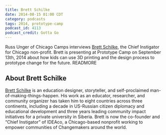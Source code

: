 ```yaml
---
title: Brett Schilke
date: 2014-08-15 01:00 CDT
category: podcasts
tags: 2014, prototype-camp
podcast_id: 4113
podcast_credit: Gotta Go
---
```


Russ Unger of Chicago Camps interviews <a href="https://twitter.com/brettschilke" rel="nofollow">Brett Schilke</a>, the Chief Instigator for Chicago non-profit. Brett is presenting at Prototype Camp on September 13th, 2014 about how kids can use 3D printing and the design process to prototype change for the future. READMORE

## About Brett Schilke

<a href="http://www.brettschilke.com/" rel="nofollow">Brett Schilke</a> is an education designer, storyteller, and self-proclaimed man-of-making-things-happen. His work as an educator, researcher, and community organizer has taken him to eight countries across three continents, including a decade in US-Russian citizen diplomacy and educational development and three years leading community impact initiatives for a private university in Siberia. Brett is now the co-founder and &#8220;Chief Instigator&#8221; of IDEAco, a Chicago-based nonprofit working to empower communities of Changemakers around the world.
